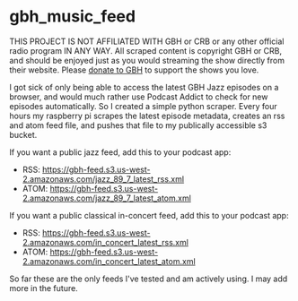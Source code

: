 # gbh_music_feed

THIS PROJECT IS NOT AFFILIATED WITH GBH or CRB or any other official radio program IN ANY WAY. All scraped content is copyright GBH or CRB, and should be enjoyed just as you would streaming the show directly from their website. Please [donate to GBH](http://donate.wgbh.org) to support the shows you love.

I got sick of only being able to access the latest GBH Jazz episodes on a browser, and would much rather use Podcast Addict to check for new episodes automatically. So I created a simple python scraper. Every four hours my raspberry pi scrapes the latest episode metadata, creates an rss and atom feed file, and pushes that file to my publically accessible s3 bucket.

If you want a public jazz feed, add this to your podcast app:
  - RSS: https://gbh-feed.s3.us-west-2.amazonaws.com/jazz_89_7_latest_rss.xml
  - ATOM: https://gbh-feed.s3.us-west-2.amazonaws.com/jazz_89_7_latest_atom.xml

If you want a public classical in-concert feed, add this to your podcast app:
  - RSS: https://gbh-feed.s3.us-west-2.amazonaws.com/in_concert_latest_rss.xml
  - ATOM: https://gbh-feed.s3.us-west-2.amazonaws.com/in_concert_latest_atom.xml

So far these are the only feeds I've tested and am actively using. I may add more in the future.
